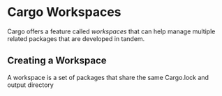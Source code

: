 # Cargo Workspaces
Cargo offers a feature called *workspaces* that can help manage multiple 
related packages that are developed in tandem.

## Creating a Workspace
A workspace is a set of packages that share the same Cargo.lock and output
directory
